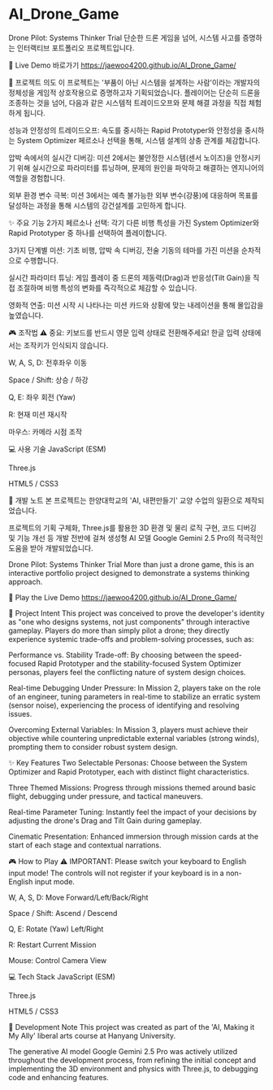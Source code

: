 # AI_Drone_Game

Drone Pilot: Systems Thinker Trial
단순한 드론 게임을 넘어, 시스템 사고를 증명하는 인터랙티브 포트폴리오 프로젝트입니다.

🔗 Live Demo 바로가기
https://jaewoo4200.github.io/AI_Drone_Game/

🚀 프로젝트 의도
이 프로젝트는 '부품이 아닌 시스템을 설계하는 사람'이라는 개발자의 정체성을 게임적 상호작용으로 증명하고자 기획되었습니다. 플레이어는 단순히 드론을 조종하는 것을 넘어, 다음과 같은 시스템적 트레이드오프와 문제 해결 과정을 직접 체험하게 됩니다.

성능과 안정성의 트레이드오프: 속도를 중시하는 Rapid Prototyper와 안정성을 중시하는 System Optimizer 페르소나 선택을 통해, 시스템 설계의 상충 관계를 체감합니다.

압박 속에서의 실시간 디버깅: 미션 2에서는 불안정한 시스템(센서 노이즈)을 안정시키기 위해 실시간으로 파라미터를 튜닝하며, 문제의 원인을 파악하고 해결하는 엔지니어의 역할을 경험합니다.

외부 환경 변수 극복: 미션 3에서는 예측 불가능한 외부 변수(강풍)에 대응하며 목표를 달성하는 과정을 통해 시스템의 강건설계를 고민하게 합니다.

✨ 주요 기능
2가지 페르소나 선택: 각기 다른 비행 특성을 가진 System Optimizer와 Rapid Prototyper 중 하나를 선택하여 플레이합니다.

3가지 단계별 미션: 기초 비행, 압박 속 디버깅, 전술 기동의 테마를 가진 미션을 순차적으로 수행합니다.

실시간 파라미터 튜닝: 게임 플레이 중 드론의 제동력(Drag)과 반응성(Tilt Gain)을 직접 조절하며 비행 특성의 변화를 즉각적으로 체감할 수 있습니다.

영화적 연출: 미션 시작 시 나타나는 미션 카드와 상황에 맞는 내레이션을 통해 몰입감을 높였습니다.

🎮 조작법
⚠️ 중요: 키보드를 반드시 영문 입력 상태로 전환해주세요!
한글 입력 상태에서는 조작키가 인식되지 않습니다.

W, A, S, D: 전후좌우 이동

Space / Shift: 상승 / 하강

Q, E: 좌우 회전 (Yaw)

R: 현재 미션 재시작

마우스: 카메라 시점 조작

💻 사용 기술
JavaScript (ESM)

Three.js

HTML5 / CSS3

📖 개발 노트
본 프로젝트는 한양대학교의 'AI, 내편만들기' 교양 수업의 일환으로 제작되었습니다.

프로젝트의 기획 구체화, Three.js를 활용한 3D 환경 및 물리 로직 구현, 코드 디버깅 및 기능 개선 등 개발 전반에 걸쳐 생성형 AI 모델 Google Gemini 2.5 Pro의 적극적인 도움을 받아 개발되었습니다.

Drone Pilot: Systems Thinker Trial
More than just a drone game, this is an interactive portfolio project designed to demonstrate a systems thinking approach.

🔗 Play the Live Demo
https://jaewoo4200.github.io/AI_Drone_Game/

🚀 Project Intent
This project was conceived to prove the developer's identity as "one who designs systems, not just components" through interactive gameplay. Players do more than simply pilot a drone; they directly experience systemic trade-offs and problem-solving processes, such as:

Performance vs. Stability Trade-off: By choosing between the speed-focused Rapid Prototyper and the stability-focused System Optimizer personas, players feel the conflicting nature of system design choices.

Real-time Debugging Under Pressure: In Mission 2, players take on the role of an engineer, tuning parameters in real-time to stabilize an erratic system (sensor noise), experiencing the process of identifying and resolving issues.

Overcoming External Variables: In Mission 3, players must achieve their objective while countering unpredictable external variables (strong winds), prompting them to consider robust system design.

✨ Key Features
Two Selectable Personas: Choose between the System Optimizer and Rapid Prototyper, each with distinct flight characteristics.

Three Themed Missions: Progress through missions themed around basic flight, debugging under pressure, and tactical maneuvers.

Real-time Parameter Tuning: Instantly feel the impact of your decisions by adjusting the drone's Drag and Tilt Gain during gameplay.

Cinematic Presentation: Enhanced immersion through mission cards at the start of each stage and contextual narrations.

🎮 How to Play
⚠️ IMPORTANT: Please switch your keyboard to English input mode!
The controls will not register if your keyboard is in a non-English input mode.

W, A, S, D: Move Forward/Left/Back/Right

Space / Shift: Ascend / Descend

Q, E: Rotate (Yaw) Left/Right

R: Restart Current Mission

Mouse: Control Camera View

💻 Tech Stack
JavaScript (ESM)

Three.js

HTML5 / CSS3

📖 Development Note
This project was created as part of the 'AI, Making it My Ally' liberal arts course at Hanyang University.

The generative AI model Google Gemini 2.5 Pro was actively utilized throughout the development process, from refining the initial concept and implementing the 3D environment and physics with Three.js, to debugging code and enhancing features.
